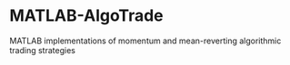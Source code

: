 # MATLAB-AlgoTrade
MATLAB implementations of momentum and mean-reverting algorithmic trading strategies 
